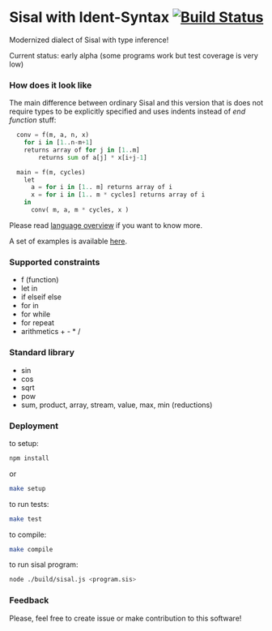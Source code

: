 Sisal with Ident-Syntax [![Build Status](https://travis-ci.org/parsifal-47/sisal-is.svg?branch=master)](https://travis-ci.org/parsifal-47/sisal-is)
========

Modernized dialect of Sisal with type inference!

Current status: early alpha (some programs work but test coverage is very low)

### How does it look like

The main difference between ordinary Sisal and this version that is does not require types to be explicitly specified and uses indents instead of *end function* stuff:

```python
  conv = f(m, a, n, x)
    for i in [1..n-m+1]
    returns array of for j in [1..m]
        returns sum of a[j] * x[i+j-1]

  main = f(m, cycles)
    let
      a = for i in [1.. m] returns array of i
      x = for i in [1.. m * cycles] returns array of i
    in
      conv( m, a, m * cycles, x )
```

Please read [language overview](overview.md) if you want to know more.

A set of examples is available [here](examples/).

### Supported constraints

- f (function)
- let in
- if elseif else
- for in
- for while
- for repeat
- arithmetics + - * /


### Standard library

- sin
- cos
- sqrt
- pow
- sum, product, array, stream, value, max, min (reductions)

### Deployment

to setup:

```bash
npm install
```

or

```bash
make setup
```

to run tests:

```bash
make test
```

to compile:

```bash
make compile
```

to run sisal program:

```bash
node ./build/sisal.js <program.sis>
```

### Feedback

Please, feel free to create issue or make contribution to this software!
